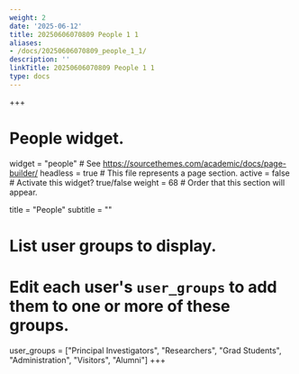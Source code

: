 ```yaml
---
weight: 2
date: '2025-06-12'
title: 20250606070809 People 1 1
aliases:
- /docs/20250606070809_people_1_1/
description: ''
linkTitle: 20250606070809 People 1 1
type: docs
---
```


+++
# People widget.
widget = "people"  # See https://sourcethemes.com/academic/docs/page-builder/
headless = true  # This file represents a page section.
active = false  # Activate this widget? true/false
weight = 68  # Order that this section will appear.

title = "People"
subtitle = ""

# List user groups to display.
#   Edit each user's `user_groups` to add them to one or more of these groups.
user_groups = ["Principal Investigators",
               "Researchers",
               "Grad Students",
               "Administration",
               "Visitors",
               "Alumni"]
+++
